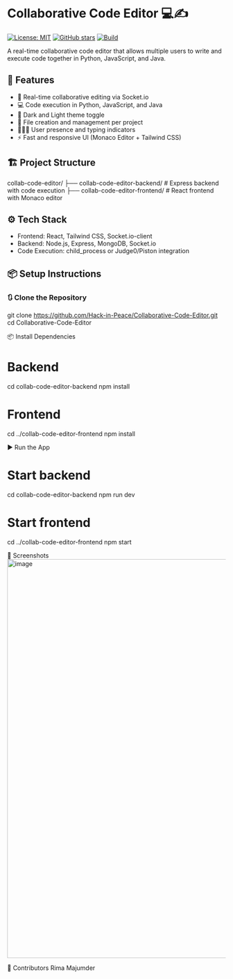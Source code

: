 # Collaborative Code Editor 💻✍️

[![License: MIT](https://img.shields.io/badge/License-MIT-green.svg)](LICENSE)
[![GitHub stars](https://img.shields.io/github/stars/Hack-in-Peace/Collaborative-Code-Editor?style=social)](https://github.com/Hack-in-Peace/Collaborative-Code-Editor/stargazers)
[![Build](https://img.shields.io/badge/build-passing-brightgreen.svg)](#)


A real-time collaborative code editor that allows multiple users to write and execute code together in Python, JavaScript, and Java.

## 🚀 Features

- 🔄 Real-time collaborative editing via Socket.io
- 💻 Code execution in Python, JavaScript, and Java
- 🌙 Dark and Light theme toggle
- 📂 File creation and management per project
- 🧑‍🤝‍🧑 User presence and typing indicators
- ⚡ Fast and responsive UI (Monaco Editor + Tailwind CSS)

## 🏗️ Project Structure

collab-code-editor/
├── collab-code-editor-backend/ # Express backend with code execution
├── collab-code-editor-frontend/ # React frontend with Monaco editor


## ⚙️ Tech Stack

- Frontend: React, Tailwind CSS, Socket.io-client
- Backend: Node.js, Express, MongoDB, Socket.io
- Code Execution: child_process or Judge0/Piston integration

## 📦 Setup Instructions

### 🔃 Clone the Repository

git clone https://github.com/Hack-in-Peace/Collaborative-Code-Editor.git
cd Collaborative-Code-Editor

📦 Install Dependencies

# Backend
cd collab-code-editor-backend
npm install

# Frontend
cd ../collab-code-editor-frontend
npm install

▶️ Run the App
# Start backend
cd collab-code-editor-backend
npm run dev

# Start frontend
cd ../collab-code-editor-frontend
npm start

📸 Screenshots
<img width="1914" height="918" alt="image" src="https://github.com/user-attachments/assets/7963dae8-e9c8-4753-bb06-b407d9c3beea" />



🧠 Contributors
Rima Majumder





